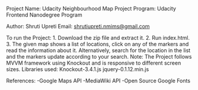 Project Name: Udacity Neighbourhood Map Project
Program: Udacity Frontend Nanodegree Program

Author: Shruti Upreti
Email: shrutiupreti.nmims@gmail.com

To run the Project:
	1. Download the zip file and extract it.
	2. Run index.html.
	3. The given map shows a list of locations, click on any of the markers and read the information about it.
		Alternatively, search for the location in the list and the markers update according to your search.
Note: The Project follows MVVM framework using Knockout and is responsive to different screen sizes.
Libraries used:
Knockout-3.4.1.js
jquery-0.1.12.min.js

References:
-Google Maps API
-MediaWiki API
-Open Source Google Fonts